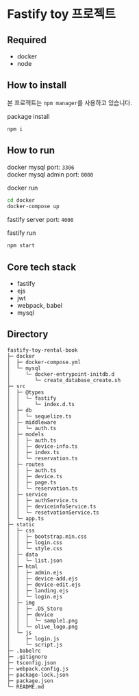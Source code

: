 # Fastify toy 프로젝트

## Required
- docker
- node

## How to install
본 프로젝트는 `npm manager`를 사용하고 있습니다.

package install
```sh
npm i
```

## How to run
docker mysql port: `3306` <br/>
docker mysql admin port: `8080`

docker run
```sh
cd docker
docker-compose up
```

fastify server port: `4000`

fastify run
```sh
npm start
```

## Core tech stack
- fastify
- ejs
- jwt
- webpack, babel
- mysql

## Directory
```
fastify-toy-rental-book
├─ docker
│  ├─ docker-compose.yml
│  └─ mysql
│     └─ docker-entrypoint-initdb.d
│        └─ create_database_create.sh
├─ src
│  ├─ @types
│  │  └─ fastify
│  │     └─ index.d.ts
│  ├─ db
│  │  └─ sequelize.ts
│  ├─ middleware
│  │  └─ auth.ts
│  ├─ models
│  │  ├─ auth.ts
│  │  ├─ device-info.ts
│  │  ├─ index.ts
│  │  └─ reservation.ts
│  ├─ routes
│  │  ├─ auth.ts
│  │  ├─ device.ts
│  │  ├─ page.ts
│  │  └─ reservation.ts
│  ├─ service
│  │  ├─ authService.ts
│  │  ├─ deviceinfoService.ts
│  │  └─ resetvationService.ts
│  └─ app.ts
├─ static
│  ├─ css
│  │  ├─ bootstrap.min.css
│  │  ├─ login.css
│  │  └─ style.css
│  ├─ data
│  │  └─ list.json
│  ├─ html
│  │  ├─ admin.ejs
│  │  ├─ device-add.ejs
│  │  ├─ device-edit.ejs
│  │  ├─ landing.ejs
│  │  └─ login.ejs
│  ├─ img
│  │  ├─ .DS_Store
│  │  ├─ device
│  │  │  └─ sample1.png
│  │  └─ olive_logo.png
│  └─ js
│     ├─ login.js
│     └─ script.js
├─ .babelrc
├─ .gitignore
├─ tsconfig.json
├─ webpack.config.js
├─ package-lock.json
├─ package.json
└─ README.md

```